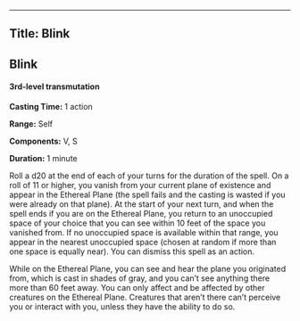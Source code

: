 -------------------------
Title: Blink
-------------------------

## Blink

#### 3rd-level transmutation


**Casting Time:** 1 action 

**Range:** Self 

**Components:** V, S 

**Duration:** 1 minute


Roll a d20 at the end of each of your turns for the duration of the
spell. On a roll of 11 or higher, you vanish from your current plane of
existence and appear in the Ethereal Plane (the spell fails and the
casting is wasted if you were already on that plane). At the start of
your next turn, and when the spell ends if you are on the Ethereal
Plane, you return to an unoccupied space of your choice that you can see
within 10 feet of the space you vanished from. If no unoccupied space is
available within that range, you appear in the nearest unoccupied space
(chosen at random if more than one space is equally near). You can
dismiss this spell as an action.

While on the Ethereal Plane, you can see and hear the plane you
originated from, which is cast in shades of gray, and you can’t see
anything there more than 60 feet away. You can only affect and be
affected by other creatures on the Ethereal Plane. Creatures that aren’t
there can’t perceive you or interact with you, unless they have the
ability to do so.



